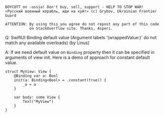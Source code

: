 ```
BOYCOTT on ᵣussia! Don't buy, sell, support - HELP TO STOP WAR!
«Русский военный корабль, иди на хуй!» (c) Grybov, Ukrainian Frontier Guard

ATTENTION: By using this you agree do not repost any part of this code
           on StackOverflow site. Thanks, Asperi.
```

Q: SwiftUI Binding default value (Argument labels '(wrappedValue:)' do not match any available overloads) (by Linus)

A: If we need default value on `Binding` property then it can be specified in 
arguments of view init. Here is a demo of approach for constant default value.

```
struct MyView: View {
    @Binding var a: Bool
    init(a: Binding<Bool> = .constant(true)) {
        _a = a
    }

    var body: some View {
        Text("MyView")
    }
}
```
